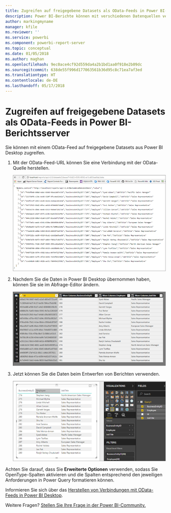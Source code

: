 ```yaml
---
title: Zugreifen auf freigegebene Datasets als OData-Feeds in Power BI-Berichtsserver
description: Power BI-Berichte können mit verschiedenen Datenquellen verbunden sein. Je nach Verwendung der Daten sind verschiedene Datenquellen verfügbar.
author: markingmyname
manager: kfile
ms.reviewer: ''
ms.service: powerbi
ms.component: powerbi-report-server
ms.topic: conceptual
ms.date: 01/05/2018
ms.author: maghan
ms.openlocfilehash: 9ec0ace4cf92d559da4a2b1bd1aa0f918e2b09dc
ms.sourcegitcommit: 638de55f996d177063561b36d95c8c71ea7af3ed
ms.translationtype: HT
ms.contentlocale: de-DE
ms.lasthandoff: 05/17/2018
---
```

# <a name="accessing-shared-datasets-as-odata-feeds-in-power-bi-report-server"></a>Zugreifen auf freigegebene Datasets als OData-Feeds in Power BI-Berichtsserver
Sie können mit einem OData-Feed auf freigegebene Datasets aus Power BI Desktop zugreifen.

1. Mit der OData-Feed-URL können Sie eine Verbindung mit der OData-Quelle herstellen.
   
    ![OData-Feed-Quelle für Berichtsserver](media/access-dataset-odata/report-server-odata-feed.png)
2. Nachdem Sie die Daten in Power BI Desktop übernommen haben, können Sie sie im Abfrage-Editor ändern.
   
    ![Abfrage-Editor von Power BI Desktop mit OData-Feed](media/access-dataset-odata/report-server-odata-results-query-editor.png)
3. Jetzt können Sie die Daten beim Entwerfen von Berichten verwenden.
   
    ![Power BI Desktop-Berichtsentwurf mit OData-Feed](media/access-dataset-odata/report-server-odata-power-bi-desktop-report-design.png)

Achten Sie darauf, dass Sie **Erweiterte Optionen** verwenden, sodass Sie OpenType-Spalten aktivieren und die Spalten entsprechend den jeweiligen Anforderungen in Power Query formatieren können.

Informieren Sie sich über das [Herstellen von Verbindungen mit OData-Feeds in Power BI Desktop](../desktop-connect-odata.md).

Weitere Fragen? [Stellen Sie Ihre Frage in der Power BI-Community.](https://community.powerbi.com/)

